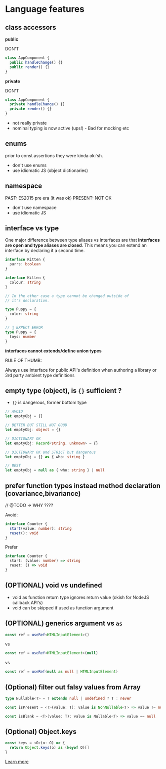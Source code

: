 # Language features

## class accessors

**public**

DON'T

```ts
class AppComponent {
  public handleChange() {}
  public render() {}
}
```

**private**

DON'T

```ts
class AppComponent {
  private handleChange() {}
  private render() {}
}
```

- not really private
- nominal typing is now active (ups!) - Bad for mocking etc

## enums

prior to const assertions they were kinda oki'sh.

- don't use enums
- use idiomatic JS (object dictionaries)

## namespace

PAST: ES2015 pre era (it was ok)
PRESENT: NOT OK

- don't use namespace
- use idiomatic JS

## interface vs type

One major difference between type aliases vs interfaces
are that **interfaces are open and type aliases are closed**.
This means you can extend an interface by declaring it
a second time.

```ts
interface Kitten {
  purrs: boolean
}

interface Kitten {
  colour: string
}

// In the other case a type cannot be changed outside of
// it's declaration.

type Puppy = {
  color: string
}

// 🚨 EXPECT ERROR
type Puppy = {
  toys: number
}
```

**interfaces cannot extends/define union types**

RULE OF THUMB:

Always use interface for public API's definition when authoring a library or 3rd party ambient type definitions

## empty type (object), is `{}` sufficient ?

- `{}` is dangerous, former bottom type

```ts
// AVOID
let emptyObj = {}

// BETTER BUT STILL NOT GOOD
let emptyObj: object = {}

// DICTIONARY OK
let emptyObj: Record<string, unknown> = {}

// DICTIONARY OK and STRICT but dangerous
let emptyObj = {} as { who: string }

// BEST
let emptyObj = null as { who: string } | null
```

## prefer function types instead method declaration (covariance,bivariance)

// @TODO -> WHY ????

Avoid:

```ts
interface Counter {
  start(value: number): string
  reset(): void
}
```

Prefer

```ts
interface Counter {
  start: (value: number) => string
  reset: () => void
}
```

## (OPTIONAL) void vs undefined

- void as function return type ignores return value (okish for NodeJS callback API's)
- void can be skipped if used as function argument

## (OPTIONAL) generics argument vs `as`

```ts
const ref = useRef<HTMLInputElement>()
```

vs

```ts
const ref = useRef<HTMLInputElement>(null)
```

vs

```ts
const ref = useRef(null as null | HTMLInputElement)
```

## (Optional) filter out falsy values from Array

```ts
type Nullable<T> = T extends null | undefined ? T : never

const isPresent = <T>(value: T): value is NonNullable<T> => value != null

const isBlank = <T>(value: T): value is Nullable<T> => value == null
```

## (Optional) Object.keys

```ts
const keys = <O>(o: O) => {
  return Object.keys(o) as (keyof O)[]
}
```

[Learn more](https://stackoverflow.com/questions/55012174/why-doesnt-object-keys-return-a-keyof-type-in-typescript)

